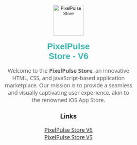 <div align="center" style="margin: 40px;">
  <img src="https://cdn.jsdelivr.net/gh/iambhvsh/surecdn@main/images/app-store/appstorelogo.png" alt="PixelPulse Store" height="100" width="100" />
  <h1 style="font-family: Arial, sans-serif; color: #38B2AC; margin-top: 20px;">PixelPulse <br/> Store - V6</h1>
  <p style="font-family: 'Open Sans', sans-serif; color: #555; font-size: 18px; max-width: 600px; margin: 0 auto;">
    Welcome to the <strong>PixelPulse Store</strong>, an innovative HTML, CSS, and JavaScript-based application marketplace. Our mission is to provide a seamless and visually captivating user experience, akin to the renowned iOS App Store.
  </p>

<h2>Links</h2>
  
  <p style="font-family: 'Open Sans', sans-serif; color: #555; font-size: 18px; max-width: 600px; margin: 20px auto 0;">
    <a href="https://example.com/V5">PixelPulse Store V6</a>
    <br/>
    <a href="https://pixelpulsestore.vercel.app">PixelPulse Store V5</a>
  </p>
</div>
